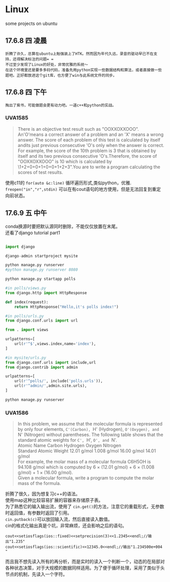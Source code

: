 # Linux

some projects on ubuntu

## 17.6.8 四 凌晨

    折腾了许久，总算在ubuntu上勉强装上了HTK。然而因为年代久远，录音的驱动早已不在支持，还得解决标注的问题= =
    不过至少发现了Linux的好处，非常优雅的系统～
    在这个环境里还是要多多码代码，准备先用python实现一些数据结构和算法，或者直接做一些题吧。正好都放进这个git库，也方便了win与此系统文件的同步。

## 17.6.8 四 下午

    掏出了紫书，可能做题会更有动力吧。一道c++和python的实战。

### UVA1585

  >There is an objective test result such as "OOXXOXXOOO". An'O'means a correct answer of a problem and an 'X' means a wrong answer. The score of each problem of this test is calculated by itself andits just previous consecutive 'O's only when the answer is correct. For example, the score of the 10th problem is 3 that is obtained by itself and its two previous consecutive 'O's.Therefore, the score of "OOXXOXXOOO" is 10 which is calculated by \1+2+0+0+1+0+0+1+2+3".You are to write a program calculating the scores of test results.

使用c11的 `for(auto &c:line)` 循环遍历形式,类似python，优雅.
`freopen("in","r",stdin)`   可以在有cout语句的地方使用，但是无法回复到重定向前状态。

## 17.6.9 五 中午

conda换源时要把默认源同时删除，不能仅仅放置在末尾。<br> 还看了django tutorial part1

```python

import django

django-admin startproject mysite

python manage.py runserver
#python manage.py runserver 8080

python manage.py startapp polls

#in polls/views.py
from django.http import HttpResponse

def index(request):
    return HttpResponse("Hello,it's polls index!")

#in polls/urls.py
from django.conf.urls import url

from . import views

urlpatterns=[
    url(r'^$',views.index,name='index'),
]

#in mysite/urls.py
from django.conf.urls import include,url
from django.contrib import admin

urlpatterns=[
    url(r'^polls/', include('polls.urls')),
    url(r'^admin/',admin.site.urls),
]

python manage.py runserver

```

### UVA1586

   >In this problem, we assume that the molecular formula is represented by only four elements, `C'(Carbon), `H' (Hydrogen), `O'(Oxygen), and `N' (Nitrogen) without parentheses.
   >The following table shows that the standard atomic weights for `C', `H', `O', and `N'.<br> 
   >Atomic Name	Carbon	Hydrogen	Oxygen	Nitrogen <br> 
   >Standard Atomic Weight	12.01 g/mol	1.008 g/mol	16.00 g/mol	14.01 g/mol<br>
   >For example, the molar mass of a molecular formula C6H5OH is 94.108 g/mol which is computed by 6 × (12.01 g/mol) + 6 × (1.008 g/mol) + 1 × (16.00 g/mol).<br> 
   >Given a molecular formula, write a program to compute the molar mass of the formula.

折腾了很久，因为想复习c++的语法。<br> 
使用map这种比较容易扩展的容器来存储原子表。<br>
为了熟悉它的输入输出流，使用了 `cin.get()`的方法，注意它的重载形式，无参数时返回值，有参数时返回了引用。<br>
`cin.putback(c)`可以放回输入流，然后直接读入数值。<br>
cin的格式化输出真是个坑，非常麻烦，还会影响之后的语句。

    cout<<setiosflags(ios::fixed)<<setprecision(3)<<1.2345<<endl;//输出"1.235" 
    cout<<setiosflags(ios::scientific)<<12345.0<<endl;//输出"1.234500e+004 " 
    
而且我不想先读入所有的再分析，而是实时的读入一个判断一个，动态的在局部对各种状态决策，对于大规模的数据同样适用。为了便于循环处理，采用了类似于头节点的机制，先读入一个字符。<br>

